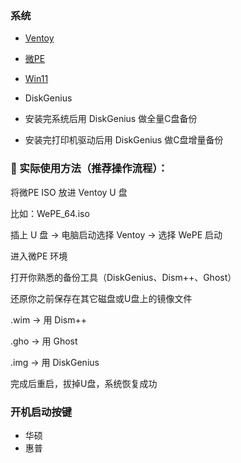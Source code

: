 ### 系统

- [Ventoy](https://www.ventoy.net/cn/index.html)
- [微PE](https://www.wepe.com.cn/)
- [Win11](https://www.freedidi.com/13121.html)
- DiskGenius

- 安装完系统后用 DiskGenius 做全量C盘备份
- 安装完打印机驱动后用 DiskGenius 做C盘增量备份

### 🔧 实际使用方法（推荐操作流程）：

将微PE ISO 放进 Ventoy U 盘

比如：WePE_64.iso

插上 U 盘 → 电脑启动选择 Ventoy → 选择 WePE 启动

进入微PE 环境

打开你熟悉的备份工具（DiskGenius、Dism++、Ghost）

还原你之前保存在其它磁盘或U盘上的镜像文件

.wim → 用 Dism++

.gho → 用 Ghost

.img → 用 DiskGenius

完成后重启，拔掉U盘，系统恢复成功


### 开机启动按键
- 华硕
- 惠普